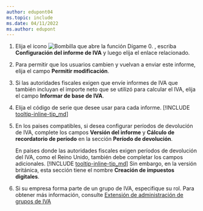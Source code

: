 ```yaml
---
author: edupont04
ms.topic: include
ms.date: 04/11/2022
ms.author: edupont
---
```

1. Elija el icono ![Bombilla que abre la función Dígame 0.](../media/ui-search/search_small.png "Dígame qué desea hacer") , escriba **Configuración del informe de IVA** y luego elija el enlace relacionado.  
2. Para permitir que los usuarios cambien y vuelvan a enviar este informe, elija el campo **Permitir modificación**.  
3. Si las autoridades fiscales exigen que envíe informes de IVA que también incluyan el importe neto que se utilizó para calcular el IVA, elija el campo **Informar de base de IVA**.  
4. Elija el código de serie que desee usar para cada informe. [!INCLUDE [tooltip-inline-tip_md](tooltip-inline-tip_md.md)]  
5. En los paises compatibles, si desea configurar períodos de devolución de IVA, complete los campos **Versión del informe** y **Cálculo de recordatorio de período** en la sección **Período de devolución**.  

    En países donde las autoridades fiscales exigen períodos de devolución del IVA, como el Reino Unido, también debe completar los campos adicionales. [!INCLUDE [tooltip-inline-tip_md](tooltip-inline-tip_md.md)] Sin embargo, en la versión británica, esta sección tiene el nombre **Creación de impuestos digitales**.
6. Si su empresa forma parte de un grupo de IVA, especifique su rol. Para obtener más información, consulte [Extensión de administración de grupos de IVA](../ui-extensions-vat-group.md)  
